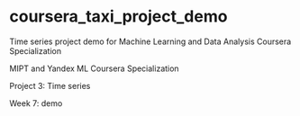 # coursera_taxi_project_demo
Time series project demo for Machine Learning and Data Analysis Coursera Specialization

MIPT and Yandex ML Coursera Specialization

Project 3: Time series

Week 7: demo
